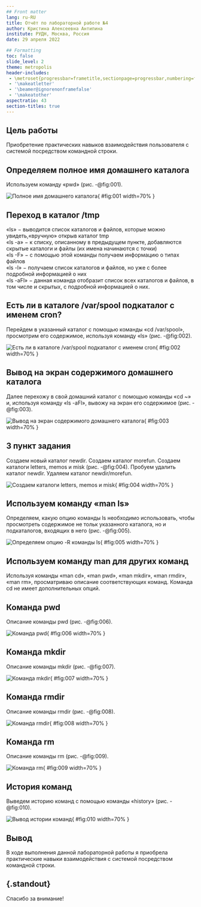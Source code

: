 ```yaml
---
## Front matter
lang: ru-RU
title: Отчёт по лабораторной работе №4
author: Кристина Алексеевна Антипина
institute: РУДН, Москва, Россия
date: 29 апреля 2022

## Formatting
toc: false
slide_level: 2
theme: metropolis
header-includes: 
 - \metroset{progressbar=frametitle,sectionpage=progressbar,numbering=fraction}
 - '\makeatletter'
 - '\beamer@ignorenonframefalse'
 - '\makeatother'
aspectratio: 43
section-titles: true
---
```


## Цель работы

Приобретение практических навыков взаимодействия пользователя с системой посредством командной строки.

## Определяем полное имя домашнего каталога

Используем команду «pwd» (рис. -@fig:001).

![Полное  имя  домашнего  каталога](image4/im01.png){ #fig:001 width=70% }

## Переход в каталог /tmp

«ls» − выводится список каталогов и файлов, которые можно увидеть,«вручную» открыв каталог tmp  
«ls -a» − к списку, описанному в предыдущем пункте, добавляются скрытые каталоги и файлы (их имена начинаются с точки)  
«ls -F» − с помощью этой команды получаем информацию о типах файлов  
«ls -l» − получаем список каталогов и файлов, но уже с более подробной информацией о них  
«ls -aFl» − данная команда отобразит список всех каталогов и файлов, в том числе и скрытых, с подробной информацией о них.

## Есть ли в каталоге /var/spool подкаталог с именем cron?

   Перейдем в указанный каталог с помощью команды «cd /var/spool», просмотрим его содержимое, используя команду «ls» (рис. -@fig:002).

![Есть ли в каталоге /var/spool подкаталог с именем cron](image4/im05.png){ #fig:002 width=70% }

## Вывод на экран содержимого домашнего каталога

   Далее перехожу в свой домашний каталог с помощью команды «cd ~» и, используя команду «ls -aFl», вывожу на экран его содержимое (рис. -@fig:003).

![Вывод на экран содержимого домашнего каталога](image4/im06.png){ #fig:003 width=70% }

## 3 пункт задания

Создаем новый каталог newdir. Cоздаем каталог morefun. Cоздаем каталоги letters, memos и misk (рис. -@fig:004). Пробуем удалить каталог newdir. Удаляем каталог newdir/morefun.

![Cоздаем каталоги letters, memos и misk](image4/im09.png){ #fig:004 width=70% }

## Используем команду «man ls»

Определяем, какую опцию команды ls необходимо использовать, чтобы просмотреть содержимое не тольк указанного каталога, но и подкаталогов, входящих в него (рис. -@fig:005).

![Определяем опцию -R команды ls](image4/im12.png){ #fig:005 width=70% }

## Используем команду man для других команд

Используя команды «man cd», «man pwd», «man mkdir», «man rmdir», «man rm», просматриваю описание соответствующих команд. Команда cd не имеет дополнительных опций.

## Команда pwd

Описание команды pwd (рис. -@fig:006).

![Команда pwd](image4/im16.png){ #fig:006 width=70% }

## Команда mkdir

Описание команды mkdir (рис. -@fig:007).

![Команда mkdir](image4/im17.png){ #fig:007 width=70% }

## Команда rmdir

Описание команды rmdir (рис. -@fig:008).

![Команда rmdir](image4/im18.png){ #fig:008 width=70% }

## Команда rm 

Описание команды rm (рис. -@fig:009).

![Команда rm](image4/im19.png){ #fig:009 width=70% }

## История команд

Выведем историю команд с помощью команды «history» (рис. -@fig:010).

![Вывод истории команд](image4/im20.png){ #fig:010 width=70% }
## Вывод

В ходе выполнения данной лабораторной работы я приобрела практические навыки взаимодействия с системой посредством командной строки.

## {.standout}

Спасибо за внимание!
